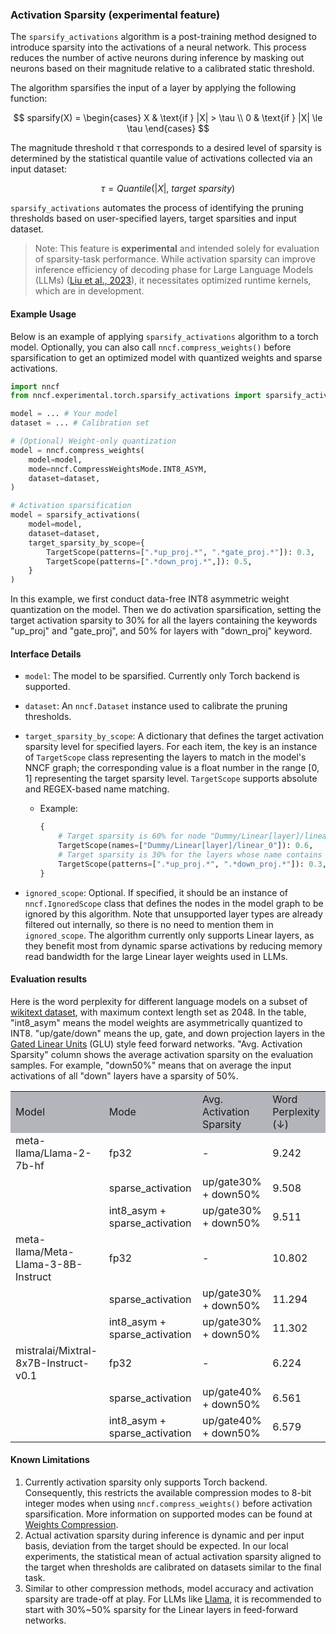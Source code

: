 ### Activation Sparsity (experimental feature)

The `sparsify_activations` algorithm is a post-training method designed to introduce sparsity into the activations of a neural network. This process reduces the number of active neurons during inference by masking out neurons based on their magnitude relative to a calibrated static threshold.

The algorithm sparsifies the input of a layer by applying the following function:

$$
sparsify(X) =
\begin{cases}
X & \text{if } |X| > \tau \\
0 & \text{if } |X| \le \tau
\end{cases}
$$

The magnitude threshold $\tau$ that corresponds to a desired level of sparsity is determined by the statistical quantile value of activations collected via an input dataset:

$$
\tau = Quantile(|X|,\ target\ sparsity)
$$

`sparsify_activations` automates the process of identifying the pruning thresholds based on user-specified layers, target sparsities and input dataset.

> Note: This feature is **experimental** and intended solely for evaluation of sparsity-task performance. While activation sparsity can improve inference efficiency of decoding phase for Large Language Models (LLMs) ([Liu et al., 2023](https://arxiv.org/abs/2310.17157)), it necessitates optimized runtime kernels, which are in development.

#### Example Usage

Below is an example of applying `sparsify_activations` algorithm to a torch model. Optionally, you can also call `nncf.compress_weights()` before sparsification to get an optimized model with quantized weights and sparse activations.

```python
import nncf
from nncf.experimental.torch.sparsify_activations import sparsify_activations, TargetScope

model = ... # Your model
dataset = ... # Calibration set

# (Optional) Weight-only quantization
model = nncf.compress_weights(
    model=model,
    mode=nncf.CompressWeightsMode.INT8_ASYM,
    dataset=dataset,
)

# Activation sparsification
model = sparsify_activations(
    model=model,
    dataset=dataset,
    target_sparsity_by_scope={
        TargetScope(patterns=[".*up_proj.*", ".*gate_proj.*"]): 0.3,
        TargetScope(patterns=[".*down_proj.*",]): 0.5,
    }
)
```

In this example, we first conduct data-free INT8 asymmetric weight quantization on the model. Then we do activation sparsification, setting the target activation sparsity to 30% for all the layers containing the keywords "up_proj" and "gate_proj", and 50% for layers with "down_proj" keyword.

#### Interface Details

- `model`: The model to be sparsified. Currently only Torch backend is supported.
- `dataset`: An `nncf.Dataset` instance used to calibrate the pruning thresholds.
- `target_sparsity_by_scope`: A dictionary that defines the target activation sparsity level for specified layers. For each item, the key is an instance of `TargetScope` class representing the layers to match in the model's NNCF graph; the corresponding value is a float number in the range [0, 1] representing the target sparsity level. `TargetScope` supports absolute and REGEX-based name matching.

  - Example:

    ```python
    {
        # Target sparsity is 60% for node "Dummy/Linear[layer]/linear_0" in the model graph
        TargetScope(names=["Dummy/Linear[layer]/linear_0"]): 0.6,
        # Target sparsity is 30% for the layers whose name contains "up_proj" or "down_proj".
        TargetScope(patterns=[".*up_proj.*", ".*down_proj.*"]): 0.3,
    }
    ```

- `ignored_scope`: Optional. If specified, it should be an instance of `nncf.IgnoredScope` class that defines the nodes in the model graph to be ignored by this algorithm. Note that unsupported layer types are already filtered out internally, so there is no need to mention them in `ignored_scope`. The algorithm currently only supports Linear layers, as they benefit most from dynamic sparse activations by reducing memory read bandwidth for the large Linear layer weights used in LLMs.

#### Evaluation results

Here is the word perplexity for different language models on a subset of [wikitext dataset](https://arxiv.org/abs/1609.07843), with maximum context length set as 2048. In the table, "int8_asym" means the model weights are asymmetrically quantized to INT8. "up/gate/down" means the up, gate, and down projection layers in the [Gated Linear Units](https://arxiv.org/abs/1612.08083) (GLU) style feed forward networks. "Avg. Activation Sparsity" column shows the average activation sparsity on the evaluation samples. For example, "down50%" means that on average the input activations of all "down" layers have a sparsity of 50%.

<table>
    <tr bgcolor='#B4B5BB'>
        <td>Model</td>
        <td>Mode</td>
        <td>Avg. Activation Sparsity</td>
        <td>Word Perplexity (↓)</td>
    </tr>
        <tr>
        <td>meta-llama/Llama-2-7b-hf</td>
        <td>fp32</td>
        <td>-</td>
        <td>9.242</td>
    </tr>
        <tr>
        <td></td>
        <td>sparse_activation</td>
        <td>up/gate30% + down50%</td>
        <td>9.508</td>
    </tr>
        <tr>
        <td></td>
        <td>int8_asym + sparse_activation</td>
         <td>up/gate30% + down50%</td>
        <td>9.511</td>
    </tr>
        <tr>
        <td>meta-llama/Meta-Llama-3-8B-Instruct</td>
        <td>fp32</td>
        <td>-</td>
        <td>10.802</td>
    </tr>
        <tr>
        <td></td>
        <td>sparse_activation</td>
        <td>up/gate30% + down50%</td>
        <td>11.294</td>
    </tr>
        <tr>
        <td></td>
        <td>int8_asym + sparse_activation</td>
         <td>up/gate30% + down50%</td>
        <td>11.302</td>
    </tr>
        <tr>
        <td>mistralai/Mixtral-8x7B-Instruct-v0.1</td>
        <td>fp32</td>
        <td>-</td>
        <td>6.224</td>
    </tr>
        <tr>
        <td></td>
        <td>sparse_activation</td>
        <td>up/gate40% + down50%</td>
        <td>6.561</td>
    </tr>
        <tr>
        <td></td>
        <td>int8_asym + sparse_activation</td>
         <td>up/gate40% + down50%</td>
        <td>6.579</td>
    </tr>
</table>

#### Known Limitations

1. Currently activation sparsity only supports Torch backend. Consequently, this restricts the available compression modes to 8-bit integer modes when using `nncf.compress_weights()` before activation sparsification. More information on supported modes can be found at [Weights Compression](../../../../docs/usage/post_training_compression/weights_compression/Usage.md#limitations).
2. Actual activation sparsity during inference is dynamic and per input basis, deviation from the target should be expected. In our local experiments, the statistical mean of actual activation sparsity aligned to the target when thresholds are calibrated on datasets similar to the final task.
3. Similar to other compression methods, model accuracy and activation sparsity are trade-off at play. For LLMs like [Llama](https://llama.meta.com), it is recommended to start with 30%~50% sparsity for the Linear layers in feed-forward networks.

